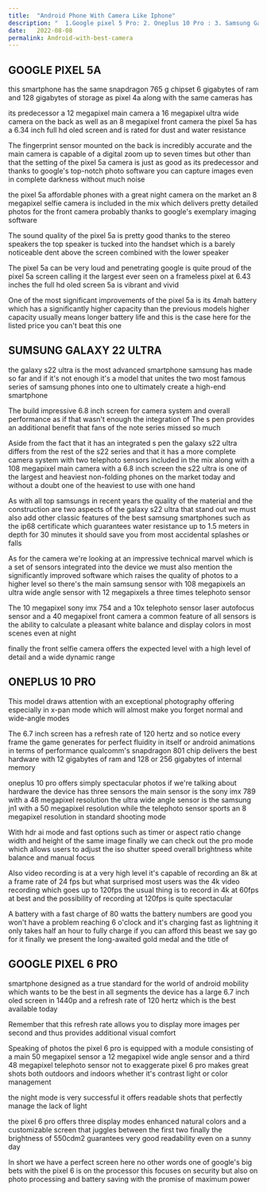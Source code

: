 ```yaml
---
title:  "Android Phone With Camera Like Iphone"
description: "  1.Google pixel 5 Pro: 2. Oneplus 10 Pro : 3. Samsung Galaxy 22 Ultra ......  "
date:   2022-08-08
permalink: Android-with-best-camera
---
```






## GOOGLE PIXEL 5A

this smartphone has the same snapdragon 765 g chipset 6 gigabytes of
ram and 128 gigabytes of storage as pixel 4a along with the same cameras has


its predecessor a 12 megapixel main camera a 16 megapixel ultra wide camera on the back as well as an 8 megapixel front camera the pixel 5a has a 6.34 inch full hd oled screen and is rated for dust and water resistance


 The fingerprint sensor mounted on the back is incredibly accurate and the main camera is capable of a digital zoom up to seven times but other than that the setting of the pixel 5a camera is just as good as its predecessor and thanks to google's top-notch photo software you can capture images even in complete darkness without much noise


the pixel 5a affordable phones with a great night camera on the market an
8 megapixel selfie camera is included in the mix which delivers pretty detailed photos for the front camera probably thanks to google's exemplary imaging software

The sound quality of the pixel 5a is pretty good thanks to the stereo speakers the top speaker is tucked into the handset which is a barely noticeable dent above the screen combined with the lower speaker


The pixel 5a can be very loud and penetrating google is quite proud of the pixel 5a screen calling it the largest ever seen on a frameless pixel at 6.43 inches the full hd oled screen 5a is vibrant and vivid 


One of the most significant improvements of the pixel 5a is its 4mah battery which has a significantly higher capacity than the previous models higher capacity usually means longer battery life and this is the case here for the listed price you can't beat this one





## SUMSUNG GALAXY 22 ULTRA
 
the galaxy s22 ultra is the most advanced smartphone samsung has made so far and if it's not enough it's a model that unites the two most famous series of samsung phones into one to ultimately create a high-end smartphone 


The build impressive 6.8 inch screen for camera system and overall performance as if that wasn't enough the integration of The s pen provides an additional benefit that fans of the note series missed so much


Aside from the fact that it has an integrated s pen the galaxy s22 ultra
differs from the rest of the s22 series and that it has a more complete camera system with two telephoto sensors included in the mix along with a 108 megapixel main camera with a 6.8 inch screen the s22 ultra is one of the largest and heaviest non-folding phones on the market today and without a doubt one of the heaviest to use with one hand




As with all top samsungs in recent years the quality of the material and the
construction are two aspects of the galaxy s22 ultra that stand out we must
also add other classic features of the best samsung smartphones such as the ip68 certificate which guarantees water resistance up to 1.5 meters in depth for 30 minutes it should save you from most accidental splashes or falls


As for the camera we're looking at an impressive technical marvel which is a set of sensors integrated into the device we must also mention the significantly improved software which raises the quality of photos to a higher level so there's the main samsung sensor with 108 megapixels an ultra wide angle sensor with 12 megapixels a three times telephoto sensor

The 10 megapixel sony imx 754 and a 10x telephoto sensor laser autofocus sensor and a 40 megapixel front camera a common feature of all
sensors is the ability to calculate a pleasant white balance and display colors in most scenes even at night


finally the front selfie camera offers the expected level with a high level of
detail and a wide dynamic range











 

## ONEPLUS 10 PRO


This model draws attention with an exceptional photography offering
especially in x-pan mode which will almost make you forget normal and
wide-angle modes 


The 6.7 inch screen has a refresh rate of 120 hertz and so notice every frame the game generates for perfect fluidity in itself or android animations in terms of performance qualcomm's snapdragon 801 chip delivers the best hardware with 12 gigabytes of ram and 128 or 256
gigabytes of internal memory 

oneplus 10 pro offers simply spectacular photos if we're talking about hardware the device has three sensors the main sensor is the sony imx 789 with a 48 megapixel resolution the ultra wide angle sensor is the samsung jn1 with a 50 megapixel resolution while the telephoto sensor sports an 8 megapixel resolution in standard shooting mode 

With hdr ai mode and fast options such as timer or aspect ratio change width and height of the same image finally we can check out the pro mode which allows users to adjust the iso shutter speed overall brightness white balance and manual focus


Also video recording is at a very high level it's capable of recording an 8k at a frame rate of 24 fps but what surprised most users was the 4k video recording which goes up to 120fps the usual thing is to record in 4k at 60fps at best and the possibility of recording at 120fps is quite
spectacular 


A battery with a fast charge of 80 watts the battery numbers are good you won't have a problem reaching 6 o'clock and it's charging fast as lightning it only takes half an hour to fully charge if you can afford this beast we say go for it finally we present the long-awaited gold medal and
the title of




## GOOGLE PIXEL 6 PRO

smartphone designed as a true standard for the world of android mobility which wants to be the best in all segments the device has a large 6.7 inch oled screen in 1440p and a refresh rate of 120 hertz which is the best available today


Remember that this refresh rate allows you to display more images per second and thus provides additional visual comfort 


Speaking of photos the pixel 6 pro is equipped with a module consisting
of a main 50 megapixel sensor a 12 megapixel wide angle sensor and a third 48 megapixel telephoto sensor not to exaggerate pixel 6 pro makes great shots both outdoors and indoors whether it's contrast light or color management




the night mode is very successful it offers readable shots that perfectly manage the
lack of light 

the pixel 6 pro offers three display modes enhanced natural colors and a customizable screen that juggles between the first two finally the brightness of 550cdm2 guarantees very good readability even on a sunny day 



In short we have a perfect screen here no other words one of google's big bets with the pixel 6 is on the processor this focuses on security but also on photo processing and battery saving with the promise of maximum power



